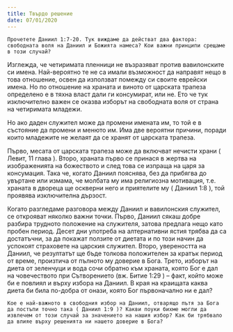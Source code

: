 ```yaml
---
title: Твърдо решение
date: 07/01/2020
---
```


`Прочетете Даниил 1:7-20. Тук виждаме да действат два фактора: свободната воля на Даниил и Божията намеса? Кои важни принципи срещаме в този случай?`

Изглежда, че четиримата пленници не възразяват против вавилонските си имена. Най-вероятно те не са имали възможност да направят нещо в това отношение, освен да използват помежду си своите еврейски имена. Но по отношение на храната и виното от царската трапеза определено е в тяхна власт дали ги консумират, или не. Ето че тук изключително важен се оказва изборът на свободната воля от страна на четиримата младежи.

Но ако даден служител може да промени имената им, то той е в състояние да промени и менюто им. Има две вероятни причини, поради които младежите не желаят да се хранят от царската трапеза.

Първо, месата от царската трапеза може да включват нечисти храни ( Левит, 11 глава ). Второ, храната първо се принася в жертва на изображенията на божеството и след това се изпраща на царя за консумация. Така че, когато Даниил пояснява, без да прибягва до увъртане или измама, че молбата му има религиозна мотивация, т.е. храната в двореца ще оскверни него и приятелите му ( Даниил 1:8 ), той проявява изключителна дързост.

Когато разгледаме разговора между Даниил и вавилонския служител, се открояват няколко важни точки. Първо, Даниил сякаш добре разбира трудното положение на служителя, затова предлага нещо като пробен период. Десет дни употреба на алтернативни ястия трябва да са достатъчни, за да покажат ползите от диетата и по този начин да успокоят страховете на царския служител. Второ, увереността на Даниил, че резултатът ще бъде толкова положителен за кратък период от време, произтича от пълното му доверие в Бога. Трето, изборът на диета от зеленчуци и вода сочи обратно към храната, която Бог е дал на човечеството при Сътворението (вж. Битие 1:29 ) – факт, който може би е повлиял и върху избора на Даниил. В края на краищата каква диета би била по-добра от онази, която Бог първоначално ни е дал?

`Кое е най-важното в свободния избор на Даниил, отварящо пътя за Бога да постъпи точно така ( Даниил 1:9 )? Какви поуки бихме могли да извлечем от този случай за значението на нашия избор? Как би трябвало да влияе върху решенията ни нашето доверие в Бога?`